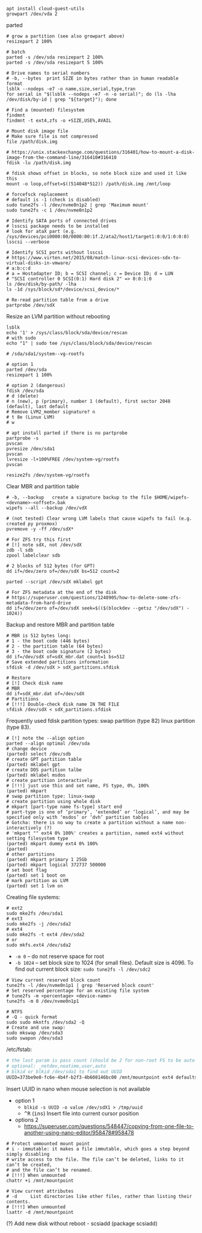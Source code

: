 ```shell
apt install cloud-guest-utils
growpart /dev/vda 2
```

parted
```shell
# grow a partition (see also growpart above)
resizepart 2 100%

# batch
parted -s /dev/sda resizepart 2 100%
parted -s /dev/sda resizepart 5 100%
```

```shell
# Drive names to serial numbers
# -b, --bytes  print SIZE in bytes rather than in human readable format
lsblk --nodeps -e7 -o name,size,serial,type,tran
for serial in "$(lsblk --nodeps -e7 -n -o serial)"; do (ls -lha /dev/disk/by-id | grep "${target}"); done

# Find a (mounted) filesystem
findmnt
findmnt -t ext4,zfs -o +SIZE,USE%,AVAIL

# Mount disk image file
# Make sure file is not compressed
file /path/disk.img

# https://unix.stackexchange.com/questions/316401/how-to-mount-a-disk-image-from-the-command-line/316410#316410
fdisk -lu /path/disk.img

# fdisk shows offset in blocks, so note block size and used it like this
mount -o loop,offset=$((514048*512)) /path/disk.img /mnt/loop
```

```shell
# forcefsck replacement
# default is -1 (check is disabled)
sudo tune2fs -l /dev/nvme0n1p2 | grep 'Maximum mount'
sudo tune2fs -c 1 /dev/nvme0n1p2
```

```shell
# Identify SATA ports of connected drives
# lsscsi package needs to be installed
# look for ataX part (e.g. /sys/devices/pci0000:00/0000:00:1f.2/ata2/host1/target1:0:0/1:0:0:0)
lsscsi --verbose

# Identify SCSI ports without lsscsi
# https://www.virten.net/2015/08/match-linux-scsi-devices-sdx-to-virtual-disks-in-vmware/
# a:b:c:d
# a = Hostadapter ID; b = SCSI channel; c = Device ID; d = LUN
# "SCSI controller 0 SCSI(0:1) Hard disk 2" => 0:0:1:0
ls /dev/disk/by-path/ -lha
ls -1d /sys/block/sd*/device/scsi_device/*

# Re-read partition table from a drive
partprobe /dev/sdX
```

Resize an LVM partition without rebooting
```shell
lsblk
echo '1' > /sys/class/block/sda/device/rescan
# with sudo
echo "1" | sudo tee /sys/class/block/sda/device/rescan

# /sda/sda1/system--vg-rootfs

# option 1
parted /dev/sda
resizepart 1 100%

# option 2 (dangerous)
fdisk /dev/sda
# d (delete)
# n (new), p (primary), number 1 (default), first sector 2048 (default), last default
# Remove LVM2_member signature? n
# t 8e (Linux LVM)
# w

# apt install parted if there is no partprobe
partprobe -s
pvscan
pvresize /dev/sda1
pvscan
lvresize -l+100%FREE /dev/system-vg/rootfs
pvscan

resize2fs /dev/system-vg/rootfs
```

Clear MBR and partition table
```shell
# -b, --backup   create a signature backup to the file $HOME/wipefs-<devname>-<offset>.bak
wipefs --all --backup /dev/vdX

# (not tested) Clear wrong LVM labels that cause wipefs to fail (e.g. created py proxmox)
pvremove -y -ff /dev/sdX*

# For ZFS try this first
# [!] note sdX, not /dev/sdX
zdb -l sdb
zpool labelclear sdb

# 2 blocks of 512 bytes (for GPT)
dd if=/dev/zero of=/dev/sdX bs=512 count=2

parted --script /dev/sdX mklabel gpt

# For ZFS metadata at the end of the disk
# https://superuser.com/questions/1248905/how-to-delete-some-zfs-metadata-from-hard-drive
dd if=/dev/zero of=/dev/sdX seek=$(($(blockdev --getsz "/dev/sdX") - 1024))
```
Backup and restore MBR and partition table
```shell
# MBR is 512 bytes long:
# 1 - the boot code (446 bytes)
# 2 - the partition table (64 bytes)
# 3 - the boot code signature (2 bytes)
dd if=/dev/sdX of=sdX_mbr.dat count=1 bs=512
# Save extended partitions information
sfdisk -d /dev/sdX > sdX_partitions.sfdisk

# Restore
# [!] Check disk name
# MBR
dd if=sdX_mbr.dat of=/dev/sdX
# Partitions
# [!!!] Double-check disk name IN THE FILE
sfdisk /dev/sdX < sdX_partitions.sfdisk
```

Frequently used fdisk partition types: swap partition (type 82) linux partition (type 83).

```shell
# [!] note the --align option
parted --align optimal /dev/sda
# change device
(parted) select /dev/sdb
# create GPT partition table
(parted) mklabel gpt
# create DOS partition talbe
(parted) mklabel msdos
# create partition interactively
# [!!!] just use this and set name, FS type, 0%, 100%
(parted) mkpart
# swap partition type: linux-swap
# create partition using whole disk
# mkpart [part-type name fs-type] start end
# part-type is one of ‘primary’, ‘extended’ or ‘logical’, and may be specified only with ‘msdos’ or ‘dvh’ partition tables
# Gotcha: there is no way to create a partition without a name non-interactively (?)
# 'mkpart "" ext4 0% 100%' creates a partition, named ext4 without setting filesystem type
(parted) mkpart dummy ext4 0% 100%
(parted)
# other partitions
(parted) mkpart primary 1 25Gb
(parted) mkpart logical 372737 500000
# set boot flag
(parted) set 1 boot on
# mark partition as LVM
(parted) set 1 lvm on

```

Creating file systems:
```shell
# ext2
sudo mke2fs /dev/sda1
# ext3
sudo mke2fs -j /dev/sda2
# ext4
sudo mke2fs -t ext4 /dev/sda2
# or
sudo mkfs.ext4 /dev/sda2
```
* `-m 0` – do not reserve space for root
* `-b 1024` – set block size to 1024 (for small files). Default size is 4096. To find out current block size: `sudo tune2fs -l /dev/sdc2`
```shell
# View current reserved block count
tune2fs -l /dev/nvme0n1p1 | grep 'Reserved block count'
# Set reserved percentage for an existing file system
# tune2fs -m <percentage> <device-name>
tune2fs -m 0 /dev/nvme0n1p1
```
```shell
# NTFS
# -Q - quick format
sudo sudo mkntfs /dev/sda2 -Q
# Create and use swap:
sudo mkswap /dev/sda3
sudo swapon /dev/sda3
```
/etc/fstab:
```apache
# the last param is pass count (should be 2 for non-root FS to be auto-checked, 0 to disable check)
# optional: _netdev,noatime,user,auto
# blkid or blkid /dev/sda1 to find out UUID
UUID=373be9e0-fc6e-4b4f-b2f3-4b608146bc00 /mnt/mountpoint ext4 defaults 0 2
```
Insert UUID in nano when mouse selection is not available
* option 1
    * `blkid -s UUID -o value /dev/sdX1 > /tmp/uuid`
    * <kbd>^R</kbd> (<kbd>ins</kbd>) Insert file into current cursor position
* options 2
    * https://superuser.com/questions/548447/copying-from-one-file-to-another-using-nano-editor/958478#958478
```shell
# Protect ummounted mount point
# i - immutable: it makes a file immutable, which goes a step beyond simply disabling
# write access to the file. The file can’t be deleted, links to it can’t be created,
# and the file can’t be renamed.
# [!!!] When unmounted
chattr +i /mnt/mountpoint

# View current attributes
# -d     List directories like other files, rather than listing their contents.
# [!!!] When unmounted
lsattr -d /mnt/mountpoint
```

(?) Add new disk without reboot - scsiadd (package scsiadd)
